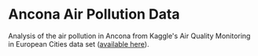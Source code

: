 <h1> Ancona Air Pollution Data</h1>

Analysis of the air pollution in Ancona from Kaggle's Air Quality Monitoring in European Cities data set ([available here](https://www.kaggle.com/datasets/yekenot/air-quality-monitoring-in-european-cities/data)).
